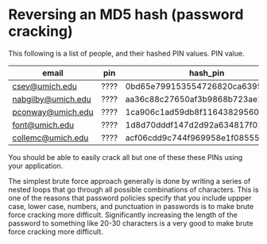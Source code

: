 # Reversing an MD5 hash (password cracking)

This following is a list of people, and their hashed PIN values. PIN value.

| email	| pin |	hash_pin | 
|------- |--- |----------|
| csev@umich.edu |	????	|0bd65e799153554726820ca639514029 |
| nabgilby@umich.edu |	???? |	aa36c88c27650af3b9868b723ae15dfc |
| pconway@umich.edu	| ???? 	| 1ca906c1ad59db8f11643829560bab55 | 
| font@umich.edu	 | ???? |	1d8d70dddf147d2d92a634817f01b239 |
| collemc@umich.edu	 | ???? | 	acf06cdd9c744f969958e1f085554c8b |


You should be able to easily crack all but one of these these PINs using your application.

The simplest brute force approach generally is done by writing a series of nested loops that go through all possible combinations of characters. This is one of the reasons that password policies specify that you include uppper case, lower case, numbers, and punctuation in passwords is to make brute force cracking more difficult. Significantly increasing the length of the password to something like 20-30 characters is a very good to make brute force cracking more difficult.